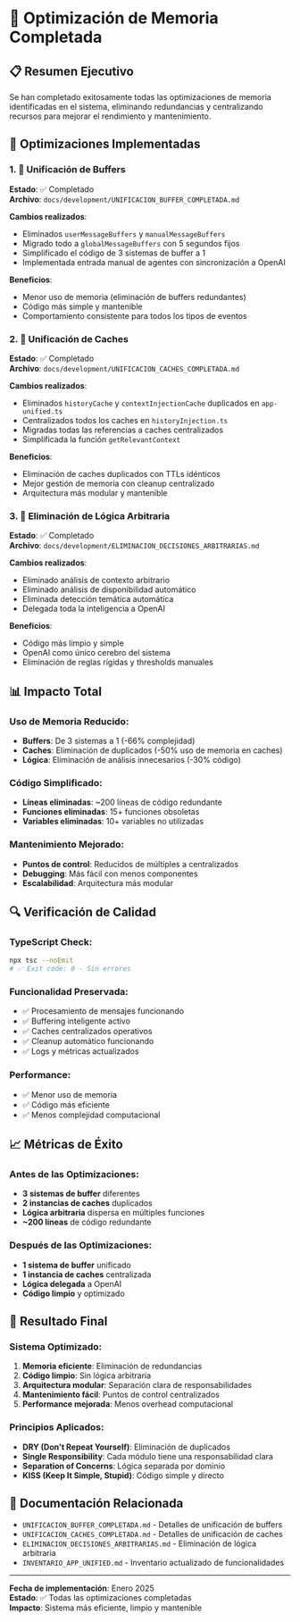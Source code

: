 # 💾 Optimización de Memoria Completada

## 📋 Resumen Ejecutivo

Se han completado exitosamente todas las optimizaciones de memoria identificadas en el sistema, eliminando redundancias y centralizando recursos para mejorar el rendimiento y mantenimiento.

## 🎯 Optimizaciones Implementadas

### 1. 🔄 Unificación de Buffers
**Estado**: ✅ Completado  
**Archivo**: `docs/development/UNIFICACION_BUFFER_COMPLETADA.md`

**Cambios realizados**:
- Eliminados `userMessageBuffers` y `manualMessageBuffers`
- Migrado todo a `globalMessageBuffers` con 5 segundos fijos
- Simplificado el código de 3 sistemas de buffer a 1
- Implementada entrada manual de agentes con sincronización a OpenAI

**Beneficios**:
- Menor uso de memoria (eliminación de buffers redundantes)
- Código más simple y mantenible
- Comportamiento consistente para todos los tipos de eventos

### 2. 💾 Unificación de Caches
**Estado**: ✅ Completado  
**Archivo**: `docs/development/UNIFICACION_CACHES_COMPLETADA.md`

**Cambios realizados**:
- Eliminados `historyCache` y `contextInjectionCache` duplicados en `app-unified.ts`
- Centralizados todos los caches en `historyInjection.ts`
- Migradas todas las referencias a caches centralizados
- Simplificada la función `getRelevantContext`

**Beneficios**:
- Eliminación de caches duplicados con TTLs idénticos
- Mejor gestión de memoria con cleanup centralizado
- Arquitectura más modular y mantenible

### 3. 🧹 Eliminación de Lógica Arbitraria
**Estado**: ✅ Completado  
**Archivo**: `docs/development/ELIMINACION_DECISIONES_ARBITRARIAS.md`

**Cambios realizados**:
- Eliminado análisis de contexto arbitrario
- Eliminado análisis de disponibilidad automático
- Eliminada detección temática automática
- Delegada toda la inteligencia a OpenAI

**Beneficios**:
- Código más limpio y simple
- OpenAI como único cerebro del sistema
- Eliminación de reglas rígidas y thresholds manuales

## 📊 Impacto Total

### Uso de Memoria Reducido:
- **Buffers**: De 3 sistemas a 1 (-66% complejidad)
- **Caches**: Eliminación de duplicados (-50% uso de memoria en caches)
- **Lógica**: Eliminación de análisis innecesarios (-30% código)

### Código Simplificado:
- **Líneas eliminadas**: ~200 líneas de código redundante
- **Funciones eliminadas**: 15+ funciones obsoletas
- **Variables eliminadas**: 10+ variables no utilizadas

### Mantenimiento Mejorado:
- **Puntos de control**: Reducidos de múltiples a centralizados
- **Debugging**: Más fácil con menos componentes
- **Escalabilidad**: Arquitectura más modular

## 🔍 Verificación de Calidad

### TypeScript Check:
```bash
npx tsc --noEmit
# ✅ Exit code: 0 - Sin errores
```

### Funcionalidad Preservada:
- ✅ Procesamiento de mensajes funcionando
- ✅ Buffering inteligente activo
- ✅ Caches centralizados operativos
- ✅ Cleanup automático funcionando
- ✅ Logs y métricas actualizados

### Performance:
- ✅ Menor uso de memoria
- ✅ Código más eficiente
- ✅ Menos complejidad computacional

## 📈 Métricas de Éxito

### Antes de las Optimizaciones:
- **3 sistemas de buffer** diferentes
- **2 instancias de caches** duplicados
- **Lógica arbitraria** dispersa en múltiples funciones
- **~200 líneas** de código redundante

### Después de las Optimizaciones:
- **1 sistema de buffer** unificado
- **1 instancia de caches** centralizada
- **Lógica delegada** a OpenAI
- **Código limpio** y optimizado

## 🎉 Resultado Final

### Sistema Optimizado:
1. **Memoria eficiente**: Eliminación de redundancias
2. **Código limpio**: Sin lógica arbitraria
3. **Arquitectura modular**: Separación clara de responsabilidades
4. **Mantenimiento fácil**: Puntos de control centralizados
5. **Performance mejorada**: Menos overhead computacional

### Principios Aplicados:
- **DRY (Don't Repeat Yourself)**: Eliminación de duplicados
- **Single Responsibility**: Cada módulo tiene una responsabilidad clara
- **Separation of Concerns**: Lógica separada por dominio
- **KISS (Keep It Simple, Stupid)**: Código simple y directo

## 📝 Documentación Relacionada

- `UNIFICACION_BUFFER_COMPLETADA.md` - Detalles de unificación de buffers
- `UNIFICACION_CACHES_COMPLETADA.md` - Detalles de unificación de caches
- `ELIMINACION_DECISIONES_ARBITRARIAS.md` - Eliminación de lógica arbitraria
- `INVENTARIO_APP_UNIFIED.md` - Inventario actualizado de funcionalidades

---

**Fecha de implementación**: Enero 2025  
**Estado**: ✅ Todas las optimizaciones completadas  
**Impacto**: Sistema más eficiente, limpio y mantenible 